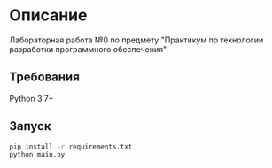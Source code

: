 # Описание

Лабораторная работа №0 по предмету "Практикум по технологии разработки программного обеспечения"

## Требования
Python 3.7+

## Запуск

```bash
pip install -r requirements.txt
python main.py
```
